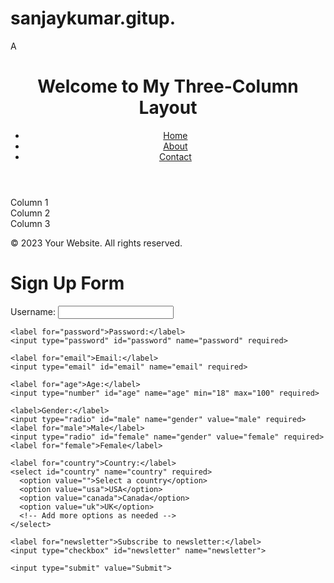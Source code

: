 # sanjaykumar.gitup.
A<!DOCTYPE html>
<html lang="en">
<head>
  <meta charset="UTF-8">
  <meta name="viewport" content="width=device-width, initial-scale=1.0">
  <title>Three-Column Layout</title>
  <link rel="stylesheet" href="styles.css">
</head>
<body>
  <header>
    <h1>Welcome to My Three-Column Layout</h1>
    <nav>
      <ul>
        <li><a href="#">Home</a></li>
        <li><a href="#">About</a></li>
        <li><a href="#">Contact</a></li>
      </ul>
    </nav>
  </header>
  
  <main>
    <div class="column">Column 1</div>
    <div class="column">Column 2</div>
    <div class="column">Column 3</div>
  </main>
  
  <footer>
    <p>&copy; 2023 Your Website. All rights reserved.</p>
  </footer>
</body>
</html>
    <!DOCTYPE html>
<html lang="en">
<head>
  <meta charset="UTF-8">
  <meta name="viewport" content="width=device-width, initial-scale=1.0">
  <title>Form Creation</title>
</head>
<body>
  <h1>Sign Up Form</h1>
  <form action="/submit" method="POST">
    <label for="username">Username:</label>
    <input type="text" id="username" name="username" required>
    
    <label for="password">Password:</label>
    <input type="password" id="password" name="password" required>
    
    <label for="email">Email:</label>
    <input type="email" id="email" name="email" required>
    
    <label for="age">Age:</label>
    <input type="number" id="age" name="age" min="18" max="100" required>
    
    <label>Gender:</label>
    <input type="radio" id="male" name="gender" value="male" required>
    <label for="male">Male</label>
    <input type="radio" id="female" name="gender" value="female" required>
    <label for="female">Female</label>
    
    <label for="country">Country:</label>
    <select id="country" name="country" required>
      <option value="">Select a country</option>
      <option value="usa">USA</option>
      <option value="canada">Canada</option>
      <option value="uk">UK</option>
      <!-- Add more options as needed -->
    </select>
    
    <label for="newsletter">Subscribe to newsletter:</label>
    <input type="checkbox" id="newsletter" name="newsletter">
    
    <input type="submit" value="Submit">
  </form>
</body>
</html>
